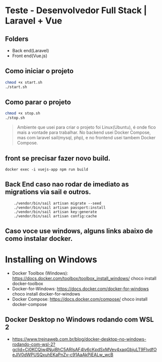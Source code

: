 # Teste - Desenvolvedor Full Stack | Laravel + Vue 

## Folders
- Back end(Laravel)
- Front end(Vue.js)

## Como iniciar o projeto

```sh
chmod +x start.sh
./start.sh
```

## Como parar o projeto

```sh
chmod +x stop.sh
./stop.sh
```

> Ambiente que usei para criar o projeto foi Linux(Ubuntu), é onde fico mais a vontade para trabalhar.
> No backend usei Docker Compose, mas com laravel sail(mysql, php), e no frontend usei tambem Docker Compose.

## front se precisar fazer novo build.

`docker exec -i vuejs-app npm run build`

## Back End caso nao rodar de imediato as migrations via sail e outros.
```
    ./vendor/bin/sail artisan migrate --seed
    ./vendor/bin/sail artisan passport:install
    ./vendor/bin/sail artisan key:generate
    ./vendor/bin/sail artisan config:cache
```

## Caso voce use windows, alguns links abaixo de como instalar docker.
# Installing on Windows
- Docker Toolbox (Windows): https://docs.docker.com/toolbox/toolbox_install_windows/
choco install docker-toolbox
- Docker-for-Windows: https://docs.docker.com/docker-for-windows
choco install docker-for-windows
- Docker Compose: https://docs.docker.com/compose/
choco install docker-compose

## Docker Desktop no Windows rodando com WSL 2
- https://www.treinaweb.com.br/blog/docker-desktop-no-windows-rodando-com-wsl-2?gclid=Cj0KCQjw4NujBhC5ARIsAF4Iv6cKpdSxMVev4xaqGbjuLT9FlvdfOeJlV0dWPUSQxuhEKaPnZv-c91AaAkPiEALw_wcB